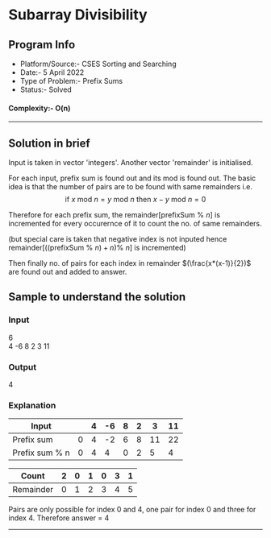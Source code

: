 # Subarray Divisibility
## Program Info
- Platform/Source:-     CSES Sorting and Searching
- Date:-                5 April 2022
- Type of Problem:-     Prefix Sums
- Status:-              Solved
#### Complexity:-       O(n)
---
## Solution in brief

Input is taken in vector 'integers'. Another vector 'remainder' is initialised.

For each input, prefix sum is found out and its mod is found out.
The basic idea is that the number of pairs are to be found with same remainders i.e. 
$$\text{if } x \text{ mod } n = y \text{ mod } n \text{ then } x-y \text{ mod } n = 0$$

Therefore for each prefix sum, the $\text{remainder}[\text{prefixSum } \% \text{ }n]$ is incremented for every occurernce of it to count the no. of same remainders.

(but special care is taken that 
negative index is not inputed hence $\text{remainder}[((\text{prefixSum }\%\text{ }n) + n)\%\text{ }n]$ is incremented)

Then finally no. of pairs for each index in remainder $(\frac{x*(x-1)}{2})$ are found out and added to answer. 

## Sample to understand the solution

### Input
6\
4 -6 8 2 3 11

### Output
4

### Explanation


| Input          |     | 4   | -6  | 8   | 2   | 3   | 11  |
| -------------- | --- | --- | --- | --- | --- | --- | --- |
| Prefix sum     | 0   | 4   | -2  | 6   | 8   | 11  | 22  |
| Prefix sum % n | 0   | 4   | 4   | 0   | 2   | 5   | 4   |


| Count     | 2   | 0   | 1   | 0   | 3   | 1   |
| --------- | --- | --- | --- | --- | --- | --- |
| Remainder | 0   | 1   | 2   | 3   | 4   | 5   | 

Pairs are only possible for index 0 and 4, one pair for index 0 and three for index 4. 
Therefore answer = 4

---
